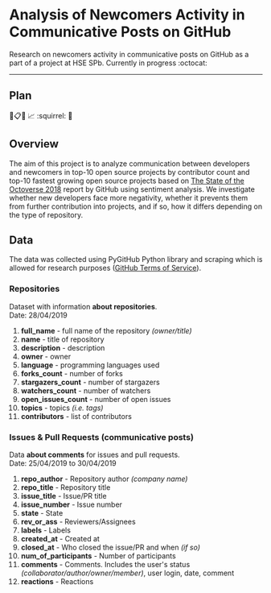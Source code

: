 # Analysis of Newcomers Activity in Communicative Posts on GitHub
Research on newcomers activity in communicative posts on GitHub as a part of a project at HSE SPb. Currently in progress :octocat:

---
## Plan
:telescope::clipboard::pencil: :chart_with_upwards_trend: :squirrel: :tada:

## Overview
The aim of this project is to analyze communication between developers and newcomers in top-10 open source projects by contributor count and top-10 fastest growing open source projects based on [The State of the Octoverse 2018](https://octoverse.github.com/projects#repositories) report by GitHub using sentiment analysis. We investigate whether new developers face more negativity, whether it prevents them from further contribution into projects, and if so, how it differs depending on the type of repository.

## Data
The data was collected using PyGitHub Python library and scraping which is allowed for research purposes ([GitHub Terms of Service](https://help.github.com/en/articles/github-terms-of-service#5-scraping)). 

### Repositories
Dataset with information **about repositories**.  
Date: 28/04/2019  
1. **full_name** - full name of the repository *(owner/title)*  
2. **name** - title of repository  
3. **description**  - description 
4. **owner** - owner  
5. **language** - programming languages used
6. **forks_count** - number of forks
7. **stargazers_count** - number of stargazers  
8. **watchers_count** - number of watchers  
9. **open_issues_count** - number of open issues  
10. **topics** - topics *(i.e. tags)*  
11. **contributors** - list of contributors 


### Issues & Pull Requests (communicative posts)
Data **about comments** for issues and pull requests.  
Date: 25/04/2019 to 30/04/2019

1. **repo_author** - Repository author *(company name)*
2. **repo_title** - Repository title
3. **issue_title** - Issue/PR title
4. **issue_number** - Issue number
5. **state** - State
6. **rev_or_ass** - Reviewers/Assignees
7. **labels** - Labels
8. **created_at** - Created at
9. **closed_at** - Who closed the issue/PR and when *(if so)*
10. **num_of_participants** - Number of participants
11. **comments** - Comments. Includes the user's status *(collaborator/author/owner/member)*, user login, date, comment
12. **reactions** - Reactions






